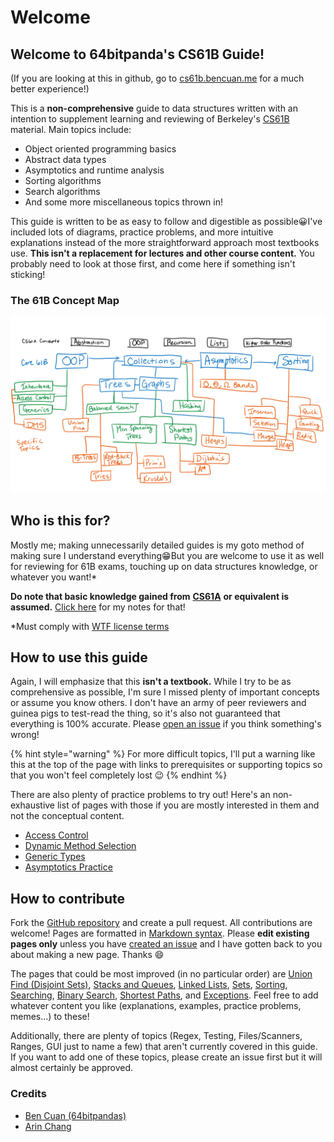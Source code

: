 # Welcome

## Welcome to 64bitpanda's CS61B Guide!

\(If you are looking at this in github, go to [cs61b.bencuan.me](https://cs61b.bencuan.me) for a much better experience!\)

This is a **non-comprehensive** guide to data structures written with an intention to supplement learning and reviewing of Berkeley's [CS61B](https://inst.eecs.berkeley.edu/~cs61b) material. Main topics include:

* Object oriented programming basics
* Abstract data types
* Asymptotics and runtime analysis
* Sorting algorithms
* Search algorithms
* And some more miscellaneous topics thrown in!

This guide is written to be as easy to follow and digestible as possible😀I've included lots of diagrams, practice problems, and more intuitive explanations instead of the more straightforward approach most textbooks use. **This isn't a replacement for lectures and other course content.** You probably need to look at those first, and come here if something isn't sticking!

### The 61B Concept Map

![](.gitbook/assets/image%20%2880%29.png)

## Who is this for?

Mostly me; making unnecessarily detailed guides is my goto method of making sure I understand everything😁But you are welcome to use it as well for reviewing for 61B exams, touching up on data structures knowledge, or whatever you want!\*

**Do note that basic knowledge gained from** [**CS61A**](https://cs61a.org/) **or equivalent is assumed.** [Click here](https://64bitpandas.github.io/cs61a) for my notes for that!

\*Must comply with [WTF license terms](https://github.com/64bitpandas/cs61b-notes/blob/master/LICENSE.md)

## How to use this guide

Again, I will emphasize that this **isn't a textbook.** While I try to be as comprehensive as possible, I'm sure I missed plenty of important concepts or assume you know others. I don't have an army of peer reviewers and guinea pigs to test-read the thing, so it's also not guaranteed that everything is 100% accurate. Please [open an issue](https://github.com/64bitpandas/cs61b-notes/issues) if you think something's wrong!

{% hint style="warning" %}
For more difficult topics, I'll put a warning like this at the top of the page with links to prerequisites or supporting topics so that you won't feel completely lost 😉
{% endhint %}

There are also plenty of practice problems to try out! Here's an non-exhaustive list of pages with those if you are mostly interested in them and not the conceptual content.

* [Access Control](oop/access-control.md#practice)
* [Dynamic Method Selection](oop/dynamic-method-selection.md)
* [Generic Types](oop/generics.md#generic-subtypes)
* [Asymptotics Practice](asymptotics/asymptotics-practice.md)

## How to contribute

Fork the [GitHub repository](https://github.com/64bitpandas/cs61b-notes) and create a pull request. All contributions are welcome! Pages are formatted in [Markdown syntax](https://docs.gitbook.com/editing-content/markdown). Please **edit existing pages only** unless you have [created an issue](https://github.com/64bitpandas/cs61b-notes/issues) and I have gotten back to you about making a new page. Thanks 😄

The pages that could be most improved \(in no particular order\) are [Union Find \(Disjoint Sets\)](abstract-data-types/union-find-disjoint-sets.md), [Stacks and Queues](abstract-data-types/collections/stacks-and-queues.md), [Linked Lists](abstract-data-types/collections/linked-lists.md), [Sets](abstract-data-types/collections/sets.md), [Sorting](sorting/sorting-basics.md), [Searching](algorithms/searching/), [Binary Search](algorithms/searching/binary-search.md), [Shortest Paths](algorithms/shortest-paths/), and [Exceptions](misc-topics/exceptions.md). Feel free to add whatever content you like \(explanations, examples, practice problems, memes...\) to these!

Additionally, there are plenty of topics \(Regex, Testing, Files/Scanners, Ranges, GUI just to name a few\) that aren't currently covered in this guide. If you want to add one of these topics, please create an issue first but it will almost certainly be approved.

### Credits

* [Ben Cuan \(64bitpandas\)](https://github.com/64bitpandas)
* [Arin Chang](https://github.com/arinchang)

